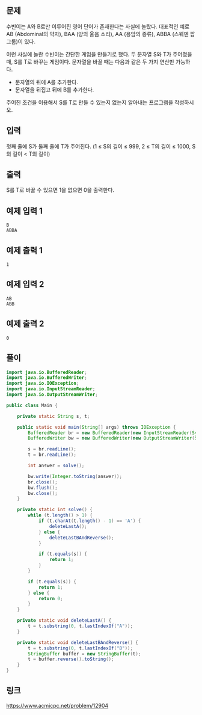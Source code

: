 ## 문제
수빈이는 A와 B로만 이루어진 영어 단어가 존재한다는 사실에 놀랐다. 대표적인 예로 AB (Abdominal의 약자), BAA (양의 울음 소리), AA (용암의 종류), ABBA (스웨덴 팝 그룹)이 있다.

이런 사실에 놀란 수빈이는 간단한 게임을 만들기로 했다. 두 문자열 S와 T가 주어졌을 때, S를 T로 바꾸는 게임이다. 문자열을 바꿀 때는 다음과 같은 두 가지 연산만 가능하다.

- 문자열의 뒤에 A를 추가한다.
- 문자열을 뒤집고 뒤에 B를 추가한다.

주어진 조건을 이용해서 S를 T로 만들 수 있는지 없는지 알아내는 프로그램을 작성하시오. 

## 입력
첫째 줄에 S가 둘째 줄에 T가 주어진다. (1 ≤ S의 길이 ≤ 999, 2 ≤ T의 길이 ≤ 1000, S의 길이 < T의 길이)

## 출력
S를 T로 바꿀 수 있으면 1을 없으면 0을 출력한다.

## 예제 입력 1 
```
B
ABBA
```

## 예제 출력 1 
```
1
```

##  예제 입력 2 
```
AB
ABB
```

## 예제 출력 2 
```
0
```

## 풀이
```java
import java.io.BufferedReader;
import java.io.BufferedWriter;
import java.io.IOException;
import java.io.InputStreamReader;
import java.io.OutputStreamWriter;

public class Main {

	private static String s, t;

	public static void main(String[] args) throws IOException {
		BufferedReader br = new BufferedReader(new InputStreamReader(System.in));
		BufferedWriter bw = new BufferedWriter(new OutputStreamWriter(System.out));

		s = br.readLine();
		t = br.readLine();

		int answer = solve();

		bw.write(Integer.toString(answer));
		br.close();
		bw.flush();
		bw.close();
	}

	private static int solve() {
		while (t.length() > 1) {
			if (t.charAt(t.length() - 1) == 'A') {
				deleteLastA();
			} else {
				deleteLastBAndReverse();
			}

			if (t.equals(s)) {
				return 1;
			}
		}

		if (t.equals(s)) {
			return 1;
		} else {
			return 0;
		}
	}

	private static void deleteLastA() {
		t = t.substring(0, t.lastIndexOf("A"));
	}

	private static void deleteLastBAndReverse() {
		t = t.substring(0, t.lastIndexOf("B"));
		StringBuffer buffer = new StringBuffer(t);
		t = buffer.reverse().toString();
	}
}
```

## 링크
https://www.acmicpc.net/problem/12904
